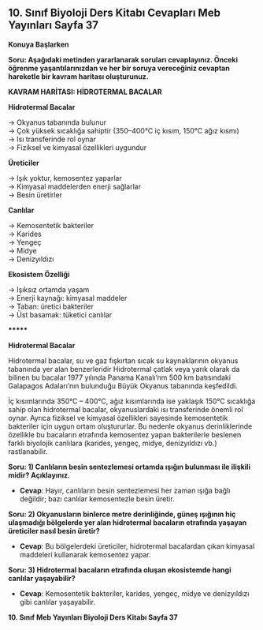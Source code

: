 ## 10. Sınıf Biyoloji Ders Kitabı Cevapları Meb Yayınları Sayfa 37

**Konuya Başlarken**

**Soru: Aşağıdaki metinden yararlanarak soruları cevaplayınız. Önceki öğrenme yaşantılarınızdan ve her bir soruya vereceğiniz cevaptan hareketle bir kavram haritası oluşturunuz.**

**KAVRAM HARİTASI: HİDROTERMAL BACALAR**

**Hidrotermal Bacalar**

→ Okyanus tabanında bulunur  
→ Çok yüksek sıcaklığa sahiptir (350–400°C iç kısım, 150°C ağız kısmı)  
→ Isı transferinde rol oynar  
→ Fiziksel ve kimyasal özellikleri uygundur

**Üreticiler**

→ Işık yoktur, kemosentez yaparlar  
→ Kimyasal maddelerden enerji sağlarlar  
→ Besin üretirler

**Canlılar**

→ Kemosentetik bakteriler  
→ Karides  
→ Yengeç  
→ Midye  
→ Denizyıldızı

**Ekosistem Özelliği**

→ Işıksız ortamda yaşam  
→ Enerji kaynağı: kimyasal maddeler  
→ Taban: üretici bakteriler  
→ Üst basamak: tüketici canlılar

**\*\*\*\*\***

**Hidrotermal Bacalar**

Hidrotermal bacalar, su ve gaz fışkırtan sıcak su kaynaklarının okyanus tabanında yer alan benzerleridir Hidrotermal çatlak veya yarık olarak da bilinen bu bacalar 1977 yılında Panama Kanalı’nm 500 km batısındaki Galapagos Adaları’nın bulunduğu Büyük Okyanus tabanında keşfedildi.

İç kısımlarında 350°C – 400°C, ağız kısımlarında ise yaklaşık 150°C sıcaklığa sahip olan hidrotermal bacalar, okyanuslardaki ısı transferinde önemli rol oynar. Ayrıca fiziksel ve kimyasal özellikleri sayesinde kemosentetik bakteriler için uygun ortam oluştururlar. Bu nedenle okyanus derinliklerinde özellikle bu bacaların etrafında kemosentez yapan bakterilerle beslenen farklı biyolojik canlılara (karides, yengeç, midye, denizyıldızı vb.) rastlanabilir.

**Soru: 1) Canlıların besin sentezlemesi ortamda ışığın bulunması ile ilişkili midir? Açıklayınız.**

* **Cevap**: Hayır, canlıların besin sentezlemesi her zaman ışığa bağlı değildir; bazı canlılar kemosentezle besin üretir.

**Soru: 2) Okyanusların binlerce metre derinliğinde, güneş ışığının hiç ulaşmadığı bölgelerde yer alan hidrotermal bacaların etrafında yaşayan üreticiler nasıl besin üretir?**

* **Cevap**: Bu bölgelerdeki üreticiler, hidrotermal bacalardan çıkan kimyasal maddeleri kullanarak kemosentez yapar.

**Soru: 3) Hidrotermal bacaların etrafında oluşan ekosistemde hangi canlılar yaşayabilir?**

* **Cevap**: Kemosentetik bakteriler, karides, yengeç, midye ve denizyıldızı gibi canlılar yaşayabilir.

**10. Sınıf Meb Yayınları Biyoloji Ders Kitabı Sayfa 37**